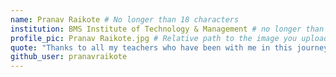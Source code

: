 ```yaml
---
name: Pranav Raikote # No longer than 18 characters
institution: BMS Institute of Technology & Management # no longer than 58 characters
profile_pic: Pranav Raikote.jpg # Relative path to the image you uploaded
quote: "Thanks to all my teachers who have been with me in this journey of my career. Will miss you all especially Prof. Shankar!" # No longer than 100 characters
github_user: pranavraikote
---
```


